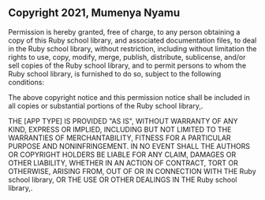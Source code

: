 ## Copyright 2021, Mumenya Nyamu

Permission is hereby granted, free of charge, to any person obtaining a copy of this Ruby school library, and associated documentation files, to deal in the Ruby school library, without restriction, including without limitation the rights to use, copy, modify, merge, publish, distribute, sublicense, and/or sell copies of the Ruby school library, and to permit persons to whom the Ruby school library, is furnished to do so, subject to the following conditions:

The above copyright notice and this permission notice shall be included in all copies or substantial portions of the Ruby school library,.

THE [APP TYPE] IS PROVIDED "AS IS", WITHOUT WARRANTY OF ANY KIND, EXPRESS OR IMPLIED, INCLUDING BUT NOT LIMITED TO THE WARRANTIES OF MERCHANTABILITY, FITNESS FOR A PARTICULAR PURPOSE AND NONINFRINGEMENT. IN NO EVENT SHALL THE AUTHORS OR COPYRIGHT HOLDERS BE LIABLE FOR ANY CLAIM, DAMAGES OR OTHER LIABILITY, WHETHER IN AN ACTION OF CONTRACT, TORT OR OTHERWISE, ARISING FROM, OUT OF OR IN CONNECTION WITH THE Ruby school library, OR THE USE OR OTHER DEALINGS IN THE Ruby school library,.
